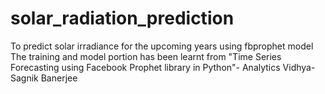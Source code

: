 # solar_radiation_prediction
To predict solar irradiance for the upcoming years using fbprophet model
The training and model portion has been learnt from "Time Series Forecasting using Facebook Prophet library in Python"- Analytics Vidhya-Sagnik Banerjee
